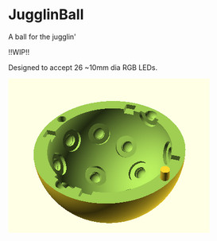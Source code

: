 # JugglinBall
A ball for the jugglin'

!!WIP!!

Designed to accept 26 ~10mm dia RGB LEDs.



![](ball.png)
